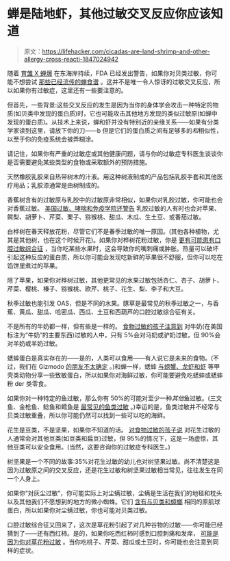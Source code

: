 # 蝉是陆地虾，其他过敏交叉反应你应该知道

> 原文：<https://lifehacker.com/cicadas-are-land-shrimp-and-other-allergy-cross-reacti-1847024942>

随着 [育雏 X 蝉爆](https://lifehacker.com/track-rare-cicadas-with-the-cicada-safari-app-1835010910) 在东海岸持续，FDA 已经发出警告，如果你对贝类过敏，你可能不想尝试 [那些已经流传的蝉食谱](https://www.washingtonpost.com/food/2021/05/19/spicy-popcorn-cicadas-recipe/) 。这并不是唯一令人惊讶的过敏交叉反应，所以如果你有过敏症，这里还有一些要注意的。

但首先，一些背景:这些交叉反应的发生是因为当你的身体学会攻击一种特定的物质(如贝类中发现的蛋白质)时，它也可能攻击其他地方发现的类似过敏原(如蝉中发现的蛋白质)。从技术上来说，蝉和虾并没有特别近的亲缘关系——如果有分类学家读到这里，请放下你的刀——b 但是它们的蛋白质之间有足够多的*和*相似性，以至于你的免疫系统会被弄糊涂。

请记住，如果你有严重的过敏症或其他健康问题，请与你的过敏症专科医生谈谈你是否需要避免某些类型的食物或采取额外的预防措施。

天然橡胶乳胶来自热带树木的汁液。用这种树液制成的产品包括乳胶手套和其他医疗用品；乳胶漆通常是由树制成的。

香蕉树含有的过敏原与乳胶中的过敏原非常相似，如果你对乳胶过敏，你可能也会对香蕉过敏。 [美国过敏、哮喘和免疫学院还警告](https://acaai.org/allergies/types/latex-allergy) 乳胶过敏的人有时也会对苹果、鳄梨、胡萝卜、芹菜、栗子、猕猴桃、甜瓜、木瓜、生土豆、或番茄过敏。

白桦树在春天释放花粉，尽管它们不是春季过敏的唯一原因。(其他各种植物，尤其是其他树，也在这个时候开花)。如果你对桦树花粉过敏，你是 [更有可能患有口腔过敏综合征](https://community.aafa.org/blog/7-things-you-should-know-about-oral-allergy-syndrome) ，当你吃某些水果时，这会导致你的嘴刺痛或肿胀。热量可以破坏引起这种反应的蛋白质，所以你可能会发现吃新鲜的苹果很不舒服，但你可以吃在馅饼里煮过的苹果。

除了苹果，如果你对桦树过敏，其他更常见的水果过敏包括杏仁、杏子、胡萝卜、芹菜、樱桃、榛子、猕猴桃、欧芹、桃子、花生、梨、李子和大豆。

秋季过敏也能引发 OAS，但是不同的水果。豚草是最常见的秋季过敏之一，与香蕉、黄瓜、甜瓜、哈密瓜、西瓜、土豆和西葫芦的口腔过敏综合征有关。

不是所有的牛奶都一样，但有些是一样的。 [食物过敏的孩子注意到](https://www.kidswithfoodallergies.org/food-allergies-and-cross-reactivity.aspx) 对牛奶(在美国标注为“牛奶”的主要东西)过敏的人中，只有 5%会对马奶或驴奶过敏，但 90%会对羊奶或羊奶过敏。

蟋蟀蛋白是真实存在的——是的，人类可以食用——有人说它是未来的食物。(不过，我们在 Gizmodo [的朋友不太确定](https://gizmodo.com/crickets-arent-the-superfood-theyre-cracked-up-to-be-1698223668) 。)和蝉一样，蟋蟀 [与螃蟹、龙虾和虾](https://www.studyfinds.org/eating-crickets-shellfish-allergy/) 等甲壳类动物分享一些致敏蛋白，所以如果你对海鲜过敏，你可能要避免吃蟋蟀或蟋蟀粉 der 类零食。

如果你对一种特定的鱼过敏，那么你有 50%的可能对至少一种*其他*鱼过敏。(三文鱼、金枪鱼、鲶鱼和鳕鱼是 [最常见的鱼类过敏](https://www.foodallergy.org/living-food-allergies/food-allergy-essentials/common-allergens/fish) 。)幸运的是，鱼类过敏并不经常与贝类过敏重叠，所以你可能仍然可以找到一些可以吃的海鲜。

花生是豆类，不是坚果，如果你不知道的话。 [对食物过敏的孩子说](https://www.kidswithfoodallergies.org/food-allergies-and-cross-reactivity.aspx) 对花生过敏的人通常会对其他豆类(如豆类和扁豆)过敏，但 95%的情况下，这是一场虚惊，其他豆类可以安全食用。(当然，这要咨询你的过敏症专科医生。)

树坚果是一个不同的故事:35%对花生过敏的幼儿也对树坚果过敏。尚不清楚这是因为过敏原之间的交叉反应，还是花生过敏和树坚果过敏相当常见，往往发生在同一个人身上。

如果你“对灰尘过敏”，你可能实际上对尘螨过敏，尘螨是生活在我们的地毯和枕头以及其他我们不愿想到的地方的微小蜘蛛。它们 [含有与贝类和蟑螂](https://www.ecarf.org/en/information-portal/allergies-overview/shellfish-allergy/) 相同的原肌球蛋白，所以如果你对尘螨过敏，你也可能对贝类过敏。

口腔过敏综合征又回来了，这次是草花粉引起了对几种谷物的过敏——你可能已经猜到了——还有西红柿。是的，如果你吃西红柿时感到口腔刺痛和发痒， [可能是因为你对草花粉过敏](https://www.verywellhealth.com/tomato-allergy-82855) 。当你吃桃子、芹菜、甜瓜或土豆时，你可能也会注意到同样的症状。